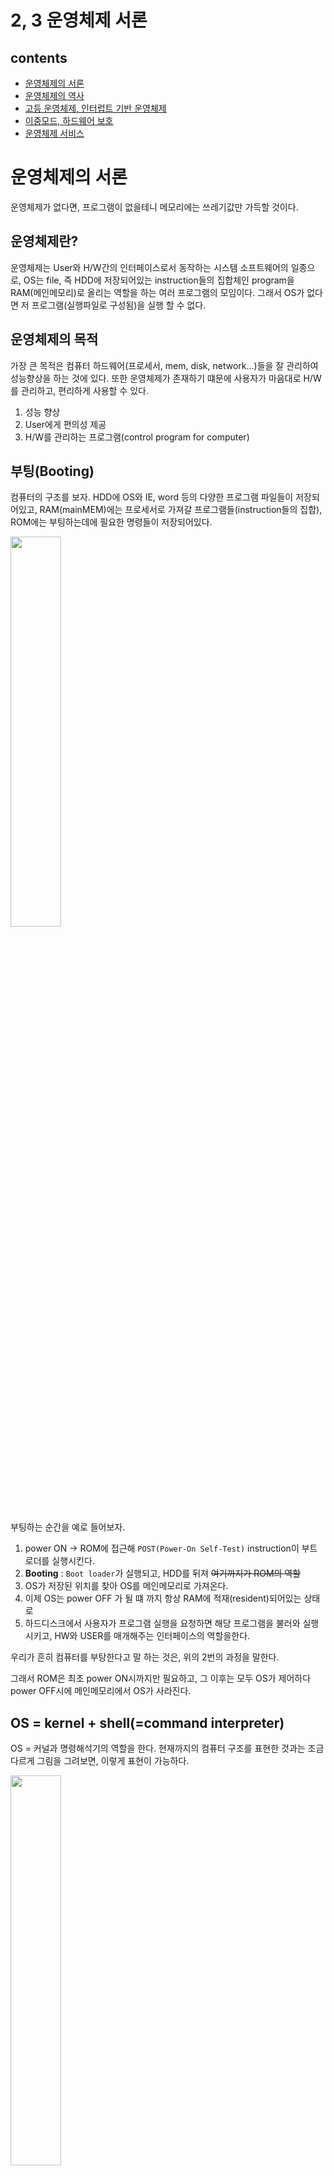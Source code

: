 # 2, 3 운영체제 서론

## contents

-   [운영체제의 서론](#운영체제의-서론)
-   [운영체제의 역사](#운영체제의-역사)
-   [고등 운영체제, 인터럽트 기반 운영체제](#고등-운영체제-인터럽트-기반-운영체제)
-   [이중모드, 하드웨어 보호](#이중모드-하드웨어-보호)
-   [운영체제 서비스](#운영체제-서비스)

# 운영체제의 서론

운영체제가 없다면, 프로그램이 없을테니 메모리에는 쓰레기값만 가득할 것이다.

## 운영체제란?

운영체제는 User와 H/W간의 인터페이스로서 동작하는 시스템 소프트웨어의 일종으로,
OS는 file, 즉 HDD에 저장되어있는 instruction들의 집합체인 program을 RAM(메인메모리)로 올리는 역할을 하는 여러 프로그램의 모임이다.
그래서 OS가 없다면 저 프로그램(실행파일로 구성됨)을 실행 할 수 없다.

## 운영체제의 목적

가장 큰 목적은 컴퓨터 하드웨어(프로세서, mem, disk, network...)들을 잘 관리하여 성능향상을 하는 것에 있다. 또한 운영체제가 존재하기 떄문에 사용자가 마음대로 H/W를 관리하고, 편리하게 사용할 수 있다.

1. 성능 향상
2. User에게 편의성 제공
3. H/W를 관리하는 프로그램(control program for computer)

## 부팅(Booting)

컴퓨터의 구조를 보자. HDD에 OS와 IE, word 등의 다양한 프로그램 파일들이 저장되어있고, RAM(mainMEM)에는 프로세서로 가져갈 프로그램들(instruction들의 집합), ROM에는 부팅하는데에 필요한 명령들이 저장되어있다.

<img src = "./img/2_1.jpeg" width="40%">

부팅하는 순간을 예로 들어보자.

1. power ON -> ROM에 접근해 `POST(Power-On Self-Test)` instruction이 부트로더를 실행시킨다.
2. **Booting** : `Boot loader`가 실행되고, HDD를 뒤져 ~~여기까지가 ROM의 역할~~
3. OS가 저장된 위치를 찾아 OS를 메인메모리로 가져온다.
4. 이제 OS는 power OFF 가 될 떄 까지 항상 RAM에 적재(resident)되어있는 상태로
5. 하드디스크에서 사용자가 프로그램 실행을 요청하면 해당 프로그램을 불러와 실행시키고, HW와 USER를 매개해주는 인터페이스의 역할을한다.

우리가 흔히 컴퓨터를 부탕한다고 말 하는 것은, 위의 2번의 과정을 말한다.

그래서 ROM은 최초 power ON시까지만 필요하고, 그 이후는 모두 OS가 제어하다 power OFF시에 메인메모리에서 OS가 사라진다.

## OS = kernel + shell(=command interpreter)

OS = 커널과 명령해석기의 역할을 한다. 현재까지의 컴퓨터 구조를 표현한 것과는 조금 다르게 그림을 그려보면, 이렇게 표현이 가능하다.

<img src = "./img/2_2.jpeg" width="40%">

그래서 OS는 kernal(실제로 cpu, mem등의 hw를 관리하는 부분) + shell(User의 명령 해석(interpreter) -> 실행(execution)해 보여주기) 의 역할을 한다고 볼 수 있다.

-   OS에서 HW를 관리하는 부분: `kernal`
-   OS에서 Application 매개 : `shell == command interpreter`
    -   Text 명령 방식 : ex. Linux $ls, $who ...
    -   Graphic 명령 방식 : ex. Windows ...

그래서 OS에서는 kernal쪽을 위주로 배우게 되고, 각각 OS의 프로세서관리, MEM관리, network관리... 등으로 담당 관리 부분에 대해 심층적으로 배우게된다.

# 운영체제의 역사

## 1. No OS

이전에는 현재의 프로그래밍 환경과 달리 모든 작업을 한꺼번에 처리해야하고, 프로그램 실행 중간에 사용자가 데이터를 입력, 수정이 불가능한 **일괄 작업(처리) 시스템(batch job system)**이었다.

다시말해, operator라는 직업이 직접 물리세계에서 카드리더기를 만들어 -> 천공카드리더가 프로그램 및 데이터 입력 -> 메모리의 User영역에서 compile하여 -> 라인컴퓨터로 출력 하는 시스템이었다는 뜻이다.

☹️ 그래서 너무 번거롭다. 이 compile, link, load과정을 일괄적으로 처리시키자! 하여 고안한 것이 최초의 OS,

## 2. Batch processing system(일괄처리시스템)

이다. 이는 항상 메모리에 resident (상주)하고있다고 하여 **resident monitor**이라고도 한다.

<img src = "./img/2_3.jpeg" width="40%">

이렇게 메모리에 OS program, User program이 들어갈 수 있는 공간들을 하나씩 두는 드디어 OS의 초기 모습이 나타난다. 그리고 하드웨어의 출시에 따라, 이제는 cpu외에도 I/O 장치들이 등장했다. 하지만 이것이 문제가 된다.

☹️
간단한 계산의 경우를 예를 들어보면, cpu와 HDD에 접근을 반복하며 처리를 수백만 번 하다보면 cpu -> I/O(||HDD 등의 hw) -> cpu -> I/O(||HDD 등의 hw) ... 의 무수한 반복이 진행된다. ~~이부분에서는 하드웨어중에서, for문 돈 후 출력을 표현하기 위해 I/O로 표현하였다~~

<img src = "./img/2_4.jpeg" width="40%">

하지만 메모리에 User program이 사용할 수 있는 공간은 한개이기 때문에, I/O가 메모리를 사용하는 동안(일처리하는중..)은 **cpu는 Idle상태(놀고있는 상태)** 가 된다. 기본적으로 I/O가 cpu보다 훨씬 느리므로 크게 성능이 낭비된다.

그래서! **User Program Section을 여러개로 나눠 할당** 하자. 며 나온 것이

## 3. Multi programming system

<img src = "./img/2_5.jpeg" width="40%">

이다. 이 multi programming system의 등장으로 인해 처리해야 할 다양한 문제들이 발생하는데,

-   CPU scheduling  
     : 123, 213을 처리하는 순서가 다름 등의 문제 해결
-   Memory 관리  
     : User program의 위치를 어떻게 둘것인지
-   Exception
-   New Program의 위치
-   Protect(보호)  
     : p1, p2, p3의 영역을 서로 보호하며 다중처리가 이루어져야함

등의 문제가 존재한다. OS에서는 이것들을 처리하는 how? 에 대하여 배우게된다.

<img src = "./img/2_6.jpeg" width="50%">

☹️ 멀티 프로그래밍 시스템 또한 한계가 존재하는데, 컴퓨터의 값은 너무나 비쌌고 모니터나 키보드 등의 I/O장치가 등장함에 따라 하나의 컴퓨터를 n개의 단말기(terminal == I/O만 있는 형태)가 공유하여 사용했다. 그래서 User1이 처리를 하고있다면, User2, 3, ...n 은 기다려야만 했다.

그래서, **컴퓨터 한대를 여러명이 동시처럼 사용할 수 있는 방법은 없을까?** 하여 고안한 것이 바로

## 4. TSS(Time Sharing System) 이다.

<img src = "./img/2_7.jpeg" width="40%">

이는 말 그대로 시간을 공유하여 사용하는 방식으로, 1/100초를 순서대로 user1, user2, ...userN명이 사용할 수 있도록 나눈 것이다. 그래서 user1의 프로세스가 끝나지 않았음에도 불구하고 바로 2로, ,, 이렇게 매우 짧은 시간 1/100초동안 일처리를 하다보면 거의 동시에 일을 하는 것처럼 보인다. 그래서 **대화형 system**이 가능해졌다고도 한다.

이후 user1, user2,, 을 순서대로 놓지 않고, 더 빨리 일처리를 할 수 있는 user의 업무를 먼저 해내자! 하는 **synchronize(동기)**에 대해 배우게된다.

☹️ 하지만 이 n이 너무 커지게 되면, 메모리가 부족하게 되는데, 그에대한 solution으로 HDD를 메모리처럼 사용하는 VM(Virtual Memory)의 개념이 등장하게되었다.

## 그래서 정리해보면,

1. No OS : operator직업이 존재 -> card reader -> compile > ...
2. Batch processing system(일괄처리) : (RAM) resident monitor  
   --- HDD출시! ---
3. Multiprogramming system(다중 프로그래밍)  
   --- 모니터, 키보드(I/O) 출시! (interactive. 대화가 가능해짐)---
4. TSS(Time-Sharing system, 시공유 시스템) : VM, Process간 통신, Synchronization(user1, us2, ... 동기화)

이 네트워크 기반 생태계 이전의 OS 의 역사에 대한 이야기이다.

## 5. 분산 시스템

70년대 후반, 매킨토시, MS-DOS를 비롯한 운영체제와 인터넷(TCP/IP, LAN)등이 보급되면서 컴퓨터를 개인용으로 보급이 가능했다. 그래서 복잡하거나 많은 양의 데이터를 처리하기위한 **메인프레임**이라는 대형 컴퓨터의 성능에 맞먹기위해 값이 싸고 작은 개인용 컴퓨터를 하나로 묶어 작업을 처리했는데, 이 시스템을 **분산 시스템(distributed system)** 이라고 한다.

## 6. client-server system

분산시스템은 시스템에 참여하는 모든 컴퓨터가 같은 지위를 갖기 때문에 고장이나 추가시 작업 분배가 번거로웠다. 그래서 request-response의 개념을 도입하기위해 고안한 시스템이 client-server 시스템이다.

이 구조는 특히나 web system 이 보급되면서 크게 와닿는 시스템구조로, 네트워크를 타고 TCP/IP 프로토콜에 기반하여 web의경우 http.. 등의 통신을 한다.

이 다발적인 req를 처리하는 작업을 **데몬(daemon)** 이 담당하는데, 이 데몬을 가진 컴퓨터를 서버라고 부른다. 데몬의 종류별로 web / FTP / e-mail... 등 용도에 따라 다른 서버가 된다.

## 7. P2P 시스템

네트워크의 발전으로 인해 파일의 크기가 커도 전송이 가능해졌다. 그에 따라 많은 미디어파일(MB s)들은 웹페이지(KB s)보다 용량이 매우 크기 때문에 서버의 부하를 줄일 수 있는 새로운 시스템으로 Peer-to-Peer system을 고안했다.

이는 흔히 알고있는 토렌트와같은 시스템으로, 사용자간 파일전송이 이루어지고 서버는 파일소유자의 검색/사용자 인증 등을 담당하여 서버의 부하가 적다는 것이 큰 장점이다.

## 기타 컴퓨팅 환경

1. **그리드 컴퓨팅(grid computing)**  
   : 하드웨어적인 컴퓨팅 환경의 통합이다. 바로 예를 들어보면, user1이 웹하드에서 파일을 내려받으려고 하면 서버에서 파일을 주는것이 아니라, 해당 파일을 과거에 다운받았던 user2의 컴퓨터에서 데이터를 몰래 빼와 전달한다. 그래서 일부 웹하드 서비스 업체에서는 무료로 이용권을 나누어주면서, 사용자들의 hw를 사용하며 몰래 delivery하곤한다.

2. **클라우드 컴퓨팅**  
   : 하드웨어를 포함한 시스템이 사용자에게 cloud에 가려 사용자에게 보이지 않도록 하는 컴퓨팅환경이라는 뜻으로, 서버관리와 네트워크 관리를 클라우드 서버 제공자가 알아서 해주기 때문에 굉장히 편리하다.

    - **SaaS(Sofrware as a Service)**
      : 사용자가 소프트웨어 기능을 이용한만큼 비용을 지불하는 것이다. 예를들어 google drive, Web Office 365 등의 클라우드 파일 스토리지를 말한다.
    - **IaaS(Infrastructure as a Service)**  
       : 서드파티 업체가 제공하는 자동화되고, 확장 가능한 it인프라를 말한다. 이 인프라에는 스토리지, 호스팅, 컴퓨팅, 네트워킹 등이 포함되며 비용은 사용한 만큼 지급한다. 가장 유명한 것이 aws의 cloud platform 서비스이다.
    - **PaaS(Platform as a Service)**  
       : 기본 IaaS는 물론 개발툴, 기능, 애플리케이션 배포 등을 안전하게 제공하는 것이다. 미들웨어, db관리, 애널리틱스, 운영체제 등이 포함된다. PaaS를 사용하면 개발자는 기반 인프라스트럭처를 프로비저닝(provisioning, 사용자의 요구에 맞게 시스템자원을 할당, 배치, 배포해두었다가 필요시 바로 사용할수있도록 준비해두는 것).
      예를 들어 google App Engine, Oracle Cloud Platform, Heroku 등이 있다.

3. **사물인터넷(IoT)**

## 컴퓨터의 규모별 분류

1980년대 이전에는, 사용자수 N이 얼마나 큰지에 따라 supercomputer > mainframe(000) > mini(00) > micro 로 나누게 되었다.

그러나 그 이후 네트워크를 기반으로 하면서 얼마나 많은 PC가 필요한지에 따라 규모를 구분하게 되었다.
<img src = "./img/2_8.jpeg" width="40%">

supercomputer > server > workstation > PC > handheld(smartphone, notebook) > embeded

으로 구분하곤 한다.

# 고등 운영체제, 인터럽트 기반 운영체제

## 고등 운영체제

하나의 작업을 처리하기 위해서, cpu를 여러개를 두어 처리를 한다. 하지만 그 cpu/mem의 구조에 따라 시스템/OS 가 다르다. 여기서 핵심은, 메모리에 여러개의 프로세서를 적재시켜 작업을 처리하는데 cpu, mem의 구조가 어떻게 되느냐에 따라 시스템의 종류를 나눈다.

1.  다중 프로세서 시스템 (Multiprocessor) : cpu N개, mem 1개

    -   병렬 시스템(parallel) : cpu N개가 병렬
    -   이때 MEM 1개를 cpu N개가 공유하므로 tightly-coupled system이라고도 함
    -   이때의 OS를 multiprocessor OS 라고 함
    -   장점

        -   performance(cpu계산하는데 여러개 있으면 한번에 더 많은 계산가능)
        -   cost : 컴퓨터를 여러대 두는거보다 하나에 프로세서(cpu) 여러개 두는게 더 경제적 ~~고성능하나보다 저성능여러개가더경제적~~
        -   reliability : cpu 하나가 고장나더라도 다른 cpu가 동작할수있어서 신뢰도 ㄱㅊ

2.  분산 시스템 (Distributed)

    -   multi-computer : LAN으로 연결된 (cpu - MEM)\*N개 의 컴퓨터
    -   이때의 각각의 (cpu - MEM)\*N 개가 LAN으로 연결되어있으므로 loosely-coupled system이라고도 함
    -   각각의 (cpu - MEM)은 하나의 일을 나누어서 처리하는 것이므로, 서로간 통신이 가능해야함. 이떄의 OS를 distributed OS 라고 함

3.  실시간 시스템 (Real-time)  
    이는 위 2가지와 목적이 살짝 다르다
    리얼타임 : 어떤 프로그램이 정해진 시간 내에 작업이 끝나야 하는 시스템
    -   시간제약이 주어진 시스템
    -   FA(공장 자동화), 군사, 항공, 우주 등에 사용됨
    -   real-time OS(RTOS) 라고 함

## 인터럽트 기반 시스템

현대의 OS는 인터럽트 기반 시스템이다. 그 순서대로 한번 보자. ~~[20m](http://www.kocw.net/home/search/kemView.do?kemId=978503)~~

1. 부팅
2. 부팅이 끝나면, OS는 MEM에 resident 하며 event를 기다리면서 대기중...
3. event 발생 : ex. 마우스-아이콘 더블클릭
4. H/W 인터럽트(전기신호) 실행
5. 인터럽트 결과 OS내에서 ISR(Interrupt Service Routine)실행 ex. 마우스 인터럽트 서비스 루틴(ex. hwp를 눌렀을경우 OS 내 HDD읽어오는 코드가 hwp HDD에서 찾아옴)
6. ISR(Interrupt Service Routine)종료 후 다시 대기 (하면서 RAM 으로 프로그램 올림)

H/W인터럽트 외에 S/W 인터럽트도 존재한다. 사실상, 인터럽트의 개념은 과거 CPU가 모든 입출력에 관여하면 (polling. 폴링 방식 사용할 경우) 작업효율이 현저하게 떨어진다는 문제를 해결하기 위해 처음 고안되었다.

add, lw ... 들이 있지만 int(인터럽트! OS 중지시켜라)하는 명령어도 존재했음. 이 int 명령어같이 외부적으로 멈추게 하는 전기신호가 오지는 않지만, SW로 멈추는 처리를 해둔 것을 S/W 인터럽트라고 말한다.

이 또한 ISR종료 후 다시 User Program으로 돌아간다.

## 인터럽트 기반 운영체제란?

평소에는 OS가 대기상태로 있다가

-   HW인터럽트에 의해 ISR(OS내 Interrupt ServiceRoutine) 코드가 실행
-   SW인터럽트에 의해 ISR 코드 실행
-   내부인터럽트에 의해 ISR실행  
     ex. 5/0 = infinite.. 이 값을 저장할 수 없다. 그래서 이 때 실행이 불가능함. 이러한 사건이 일어나면 내부적으로 인터럽트가 일어났다고 판단하여 OS내에있는 `divide by 0` 코드를 실행시켜 -> 프로그램 종료(등의 exception 처리)시킨다.

ISR가 종료되면 원래의 대기상태 또는 User Program으로 복귀한다.

이처럼 우리가 사용하는 OS는 모두 인터럽트 기반 운영체제이다. User Program과 OS 내의 코드(ISR)가 반복 번갈아가며 memory에서 실행된다.

# 이중모드, 하드웨어 보호

## 듀얼모드

한 컴퓨터를 여러사람이 동시에 사용하는 환경이거나 (ex. 서버컴퓨터) 한 사람이 여러개의 프로그램을 동시에 사용하는 환경일 때 (ex. 스마트폰, PC) 일반 사용자가 STOP명령등을 실행시켜 cpu를 중단시키는 일이 발생하면 안된다. 그래서 사용자 프로그램은 치명적인 명령을 사용할 수 없게 모드를 나눈 것이다.

1. User 모드 (사용자 모드)
2. Supervisor 모드(관리자 모드, monitor, priviliged, system 모드) = OS

privileged instruction 중에는 STOP, HALT, RESET, SET_TIMER, SET_HW .. 등이 대표적이다.

dual mode 의 시나리오를 보자.

-   register에 모드를 나타내는 (이중모드를 나타내는) flag(상태 bit) 하나를 더 추가한다. ex. monitor bit 라고 했을 경우 1->systemMode, 0->userMode 이런 식으로 듀얼모드를 나타낸다.
-   power ON
-   BOOT : OS가 HDD -> RAM으로 적재 && `monitorbit==1(systemMode)`
-   OS BOOOTING 끝, 사용자 프로그램 실행시키려고 더블클릭 -> `monitorbit==0(userMode)`
-   프로그램이 RAM으로 적재, 이후 HW/SW 인터럽트 발생 시 처리 -> `monitorbit==1(systemMode)`
-   OS 서비스가 끝남 -> `monitorbit==0(userMode)`

일반 유저프로그램이 하드디스크에 접근할 수 있다는 뜻은 서버컴퓨터에 여러 사용자 / 여러 프로그램 파일이 있는데, 상관이 없는 프로그램/사용자가 하드디스크에 접근할 수 있으므로 보안에 취약하다는 문제가 있다.

**그래서 일반 유저 프로그램이 데이터의 업데이트 및 저장을 할 때는, SW인터럽트를 사용하여 -> cpu는 현재 하는 일을 중단하고 OS 내에 있는 ISR(Interrupt Service Routine)로 이동 -> 현재 업데이트 할 데이터를 하드디스크에 접근하여 저장**

대부분의 cpu는 monitorBit가 있다! 이 2중모드는 보호와 관련이 깊다.

## 하드웨어 보호

과거 하나의 컴퓨터를 여러명의 사용자가 공유한다는 것은, ~~현재의 서버컴퓨터의 개념과도 마찬가지~~ 다른 사용자가 다른 사용자의 정보에 접근하거나 내용을 변경시키면 안된다는 뜻이다. 그래서 OS가 다양한 보호 처리를(입출력장치, 메모리, cpu) 해주어야한다.

-   **I/O device protection**
    -   타 사용자의 정보 수정/삭제하거나 HDD 접근하려함ㅜㅜ
    -   🧚🏻‍♀️ 입출력을 하려면 OS에게 요청 `systemMode 전환`-> OS가 IN/OUT 하며 업무를 마친 후 다시 `userMode 복귀` -> 올바른 요청이 아닐 경우 OS가 거부
    -   `Privileged instruction violation` : userMode에서는 priviliged명령들을 사용할 수 없게 -> 제한
-   **Memory protection**
    -   OS해킹할수도있음 ㅠㅠ 핵 치명적!
    -   🧚🏻‍♀️`MMU(Memory Management Unit)`를 두어 다른 메모리영역 침범을 감시하도록 함. MEM번지를 다들 할당해주어, 문지기역할을 하는 MMU가 해당 번지만을 읽을 수 있도록 한다. (이 MMU안에있는 baseLimit 할당은 OS가 함)
    -   `Segment violation` : 다른 사용자/OS영역의 메모리에 접근을 시도했을 경우 -> 제한
-   **CPU protection**
    -   한 사용자가 실수, 고의로 CPU 시간을 독점할 경우ㅜ ex. while(1) 을 사용자 A가 코드로 하여, 작업이 끝나지 않아 사용자 B의 작업을 처리하지 못하는 경우
    -   🧚🏻‍♀️ `timer`을 두어 일정시간 경과 시 timer interrupt(인터럽트 -> OS -> 다른 프로그램으로 강제 전환을 막음)

# 운영체제 서비스

모든 프로그램은 자원(cpu, mem ...)을 사용하는데, 그 자원을 효율적으로 사용하게 control 해주는 것이 OS. OS에는 해당 업무에 따라 작업 담당이 구분되어있다.

-   process management(프로세스관리) : cpu 자원을 나누어줌
-   mainMemory management(주기억장치관리) : main memory(RAM)를 application에게 나누어줌
-   file management(파일관리) : HDD 내에 있는 file들을 관리해줌
-   Secondary storage management (보조기억장치 관리)
-   I/O management(입출력장치관리)
-   networking management(네트워킹 관리)
-   protection(보호)

등이 있다. 그 중에 OS에서는 process management, mainmemory management을 집중적으로 배운다.

1. Process management (프로세스 관리)
    - Process : 메인 메모리 내에서 실행중인 프로그램(program in execution). != program management
    - 기능
        - 프로세스의 생성, 소멸 (creation, deletion)
        - 프로세스 활동 일시 중지, 재개 (suspend, resume)
        - 프로세스 간 통신 (interprocess communication : IPC)
        - 프로세스 간 동기화 (synchronization)
        - 교착상태 처리 (deadlock handling)
2. mainMemory management (메모리 관리)
    - 기능
        - 프로세스에게 메모리 공간 할당 (allocation)
        - 메모리의 어느 부분이 어느 프로세스에게 할당되었는가 추적, 감시
        - 프로세스 종료 시 메모리 회수 (deallocation)
        - 메모리의 효율적인 사용
        - VM : 실제 메모리의 물리 크기 보다 더 큰 용량을 갖도록 함
3. File management (파일 관리)

    - 물리적으로 track, sector로 구성되어있는 것을 사용자들에게 file 이라는 개념으로 사용할 수 있도록 해줌.
    - 기능
        - 파일 생성, 삭제 (file creation, deletion)
        - directory 생성, 삭제(folder)
        - open, close, CRUD
        - track, sector : file간의 mapping
        - backup

4. Secondary storage management (보조기억장치 관리)
    - 하드디스크, 플래시 메모리 등을 관리
    - 기능
        - 빈 공간 관리 (free space management)
        - 저장 공간 할당 (storage allocation)
        - 디스크 스케쥴링 (disk scheduling) : 얼마나 최소한으로 움직여서, 어떤 경로로 디스크 해당 파일에 접근할수있을지 계산
5. I/O management (입출력 장치 관리)
    - 기능
        - 장치 드라이브 (Device drivers) : 어떠한 장치를 사용하기 위한 디바이스 드라이브 설치하는데, OS 에 설치해서 사용할 수 있게끔 하는 것
        - 입출력 장치의 성능 향상
            - buffering : 입출력 장치에서 읽은 내용을 메모리로 들고옴. 한번 메모리로 들고오면 그다음부터는 빨리 읽을 수 있을테니!
            - caching : buffering과 비슷
            - spooling : 메모리 대신 하드디스크를 중간 매체로 사용하는것. ex. print 사용할 떄 프린트보다는 빠르고 cpu보다는 느린 disk 에 처리한 값을 저장하고, print로 보내 오버헤드를 조금 줄이는 것.

## System calls

일반 application 프로그램이 운영체제 서비스(ex. 메모리 관리기능, processor 관리기능 ...) 를 받기 위해 호출하는 것. 쉽게말해 user Program이 OS에게 나좀 일하게 도와줘.. 하고 요청하는 것이다.

주요 시스템 콜

-   Process : end(정상종료), abort(강제종료), load(HDD->RAM으로가져옴), execute, create, terminate(==end), get/set attributes(process의 속성(메모리 얼마나 사용하고있음, id 등...)), wait event, signal event
-   Memory : allocate(명시적 || ex. new 로 객체 생성시 OS에 요청), free(다 쓰면 반납)
-   File : CRUD, open, close, ,,,
-   Device" request, release, attach/detache devices ...
-   Information : get/set time, get/set system data
-   Communication : socket, send, receive

그럼 이 system call이 어떻게 이루어지는지 한번 예제로 보자.

### [MS-DOS](http://spike.scu.edu.au/~barry/interrupts.html)

`Create file`하려면 `3C`function code로 한다.

```
[Index]AH = 3Ch - "CREAT" - CREATE OR TRUNCATE FILE

Entry:

CX = file attributes # file attributes(이 파일의 경로, 날짜, 확장자 등)을 CX reg에 넣어라
DS:DX -> ASCIZ filename # DX reg가 file의 이름을 나타내게 해라.
Return:

CF clear if successful, AX = file handle
CF set on error AX = error code (03h,04h,05h)
Notes: if a file with the given name exists, it is truncated to zero length

SeeAlso: AH=16h,AH=3Dh,AH=5Ah,AH=5Bh
```

라고 써져있는데, Create file을 하려면 이러한 system call을 만들어라!! 라는 뜻이다. 실제로 만들어보자.

MS-DOS : INT 21H

```
mov cx, 0      # attributes : null 이라 침
mov dx, 100    # ds 는 보통 만들어져있기 떄문에 dx만 설정, 100번지
mov ah, 3c     # create file 의 func code
int 21         # sw interrupt. MS-DOS의 경우 21이 int code이다.
```

100번지에 "aaaa"라는 제목파일이 저장되어 있을 경우 위처럼 코드를 작성해주면 aaaa 라는 파일이 생성된다.

위 예제는 MS-DOS였으니 이제 리눅스를 한번 봐보자.

ex. create file
EAX = 8, ECX = file attributes, EBX = file name.

Linux : INT 80H

```
mov eax, 8
mov ecx, 0    # attributes : null 이라 침
mov ebx, ??   # ?? : file name 이 적혀있는 주소
int 80        # sw interrupt. Linux의 경우 80이 int code이다.
```

이렇게 system call을 하면 OS가 여러가지를 계산하여 적절한 위치/크기 등을 만든다.

그리고 `system call library` : system call을 처음부터 object 파일로 만들어서 우리에게 제공하는 것을 말한다.

예제를 정리를 해보면, `OS system call`은 **특정 레지스터에 특정 값을 넣고 -> sw interrupt 를 발생시켜 서비스를 받음**.
